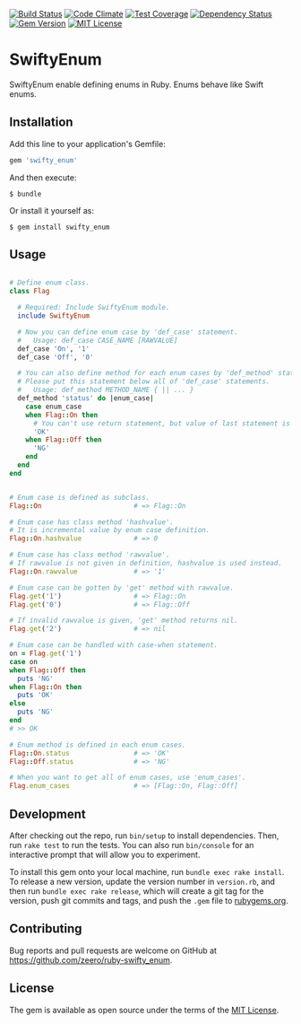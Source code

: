 [![Build Status](https://travis-ci.org/zeero/ruby-swifty_enum.svg?branch=master)](https://travis-ci.org/zeero/ruby-swifty_enum)
[![Code Climate](https://codeclimate.com/github/zeero/ruby-swifty_enum/badges/gpa.svg)](https://codeclimate.com/github/zeero/ruby-swifty_enum)
[![Test Coverage](https://codeclimate.com/github/zeero/ruby-swifty_enum/badges/coverage.svg)](https://codeclimate.com/github/zeero/ruby-swifty_enum/coverage)
[![Dependency Status](https://gemnasium.com/badges/github.com/zeero/ruby-swifty_enum.svg)](https://gemnasium.com/github.com/zeero/ruby-swifty_enum)
[![Gem Version](https://badge.fury.io/rb/swifty_enum.svg)](https://badge.fury.io/rb/swifty_enum)
[![MIT License](http://img.shields.io/badge/license-MIT-blue.svg?style=flat)](LICENSE.txt)

# SwiftyEnum

SwiftyEnum enable defining enums in Ruby. Enums behave like Swift enums.

## Installation

Add this line to your application's Gemfile:

```ruby
gem 'swifty_enum'
```

And then execute:

    $ bundle

Or install it yourself as:

    $ gem install swifty_enum

## Usage

```ruby

# Define enum class.
class Flag

  # Required: Include SwiftyEnum module.
  include SwiftyEnum

  # Now you can define enum case by 'def_case' statement.
  #   Usage: def_case CASE_NAME [RAWVALUE]
  def_case 'On', '1'
  def_case 'Off', '0'

  # You can also define method for each enum cases by 'def_method' statement.
  # Please put this statement below all of 'def_case' statements.
  #   Usage: def_method METHOD_NAME { || ... }
  def_method 'status' do |enum_case|
    case enum_case
    when Flag::On then
      # You can't use return statement, but value of last statement is returned from enum method.
      'OK'
    when Flag::Off then
      'NG'
    end
  end
end


# Enum case is defined as subclass.
Flag::On                       # => Flag::On

# Enum case has class method 'hashvalue'.
# It is incremental value by enum case definition.
Flag::On.hashvalue             # => 0

# Enum case has class method 'rawvalue'.
# If rawvalue is not given in definition, hashvalue is used instead.
Flag::On.rawvalue              # => '1'

# Enum case can be gotten by 'get' method with rawvalue.
Flag.get('1')                  # => Flag::On
Flag.get('0')                  # => Flag::Off

# If invalid rawvalue is given, 'get' method returns nil.
Flag.get('2')                  # => nil

# Enum case can be handled with case-when statement.
on = Flag.get('1')
case on
when Flag::Off then
  puts 'NG'
when Flag::On then
  puts 'OK'
else
  puts 'NG'
end
# >> OK

# Enum method is defined in each enum cases.
Flag::On.status                # => 'OK'
Flag::Off.status               # => 'NG'

# When you want to get all of enum cases, use 'enum_cases'.
Flag.enum_cases                # => [Flag::On, Flag::Off]

```

## Development

After checking out the repo, run `bin/setup` to install dependencies. Then, run `rake test` to run the tests. You can also run `bin/console` for an interactive prompt that will allow you to experiment.

To install this gem onto your local machine, run `bundle exec rake install`. To release a new version, update the version number in `version.rb`, and then run `bundle exec rake release`, which will create a git tag for the version, push git commits and tags, and push the `.gem` file to [rubygems.org](https://rubygems.org).

## Contributing

Bug reports and pull requests are welcome on GitHub at https://github.com/zeero/ruby-swifty_enum.

## License

The gem is available as open source under the terms of the [MIT License](http://opensource.org/licenses/MIT).

